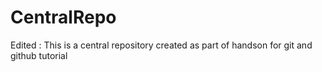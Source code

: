 # CentralRepo
Edited : This is a central repository created as part of handson for git and github tutorial
